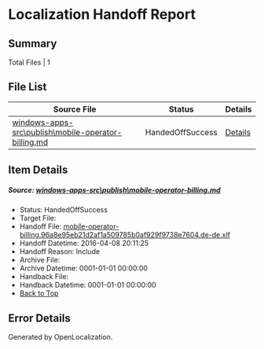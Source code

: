 # <a name='report-top'></a> Localization Handoff Report

## Summary
 Total Files | 1

## File List
 Source File | Status | Details 
 ----------- | ------ | ------- 
 [windows-apps-src\publish\mobile-operator-billing.md](https://github.com/Microsoft/windows-apps/blob/1848f0dc5813ad060fdd8dec0b9a98c01032a34d/windows-apps-src/publish/mobile-operator-billing.md) | HandedOffSuccess | [Details](#c3e2ff6efd2a944ec550f9421c0ed1629709a6ca3414)

## Item Details
##### <a name='c3e2ff6efd2a944ec550f9421c0ed1629709a6ca3414'></a> Source: [windows-apps-src\publish\mobile-operator-billing.md](https://github.com/Microsoft/windows-apps/blob/1848f0dc5813ad060fdd8dec0b9a98c01032a34d/windows-apps-src/publish/mobile-operator-billing.md)
* Status: HandedOffSuccess
* Target File: 
* Handoff File: [mobile-operator-billing.96a8e95eb21d2af1a509785b0af929f9738e7604.de-de.xlf](https://github.com/Microsoft/WDG.handoff/blob/0fb69904f6023eea14a4afdf821e83dbafd39a66/ol-handoff/Microsoft/windows-apps.de-de/master/mobile-operator-billing.96a8e95eb21d2af1a509785b0af929f9738e7604.de-de.xlf)
* Handoff Datetime: 2016-04-08 20:11:25
* Handoff Reason: Include
* Archive File: 
* Archive Datetime: 0001-01-01 00:00:00
* Handback File: 
* Handback Datetime: 0001-01-01 00:00:00
* [Back to Top](#report-top)


## Error Details

Generated by OpenLocalization.
